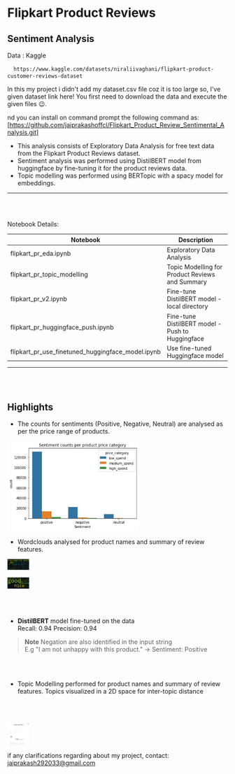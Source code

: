 # Flipkart Product Reviews

## Sentiment Analysis 

Data : Kaggle

      https://www.kaggle.com/datasets/niraliivaghani/flipkart-product-customer-reviews-dataset

In this my project i didn't add my dataset.csv file coz it is too large so, I've given dataset link here!
You first need to download the data and execute the given files 😉.

nd you can install on command prompt the following command as:
[https://github.com/jaiprakashoffcl/Flipkart_Product_Review_Sentimental_Analysis.git]
   
- This analysis consists of Exploratory Data Analysis for free text data from the Flipkart Product Reviews dataset. 
- Sentiment analysis was performed using DistilBERT model from huggingface by fine-tuning it for the product reviews data. 
- Topic modelling was performed using BERTopic with a spacy model for embeddings. 



------------------------------------------------------------------------------
<br>
<br>



Notebook Details: 


| Notebook  | Description |
| ------------- | ------------- |
| flipkart_pr_eda.ipynb  | Exploratory Data Analysis  |
| flipkart_pr_topic_modelling  | Topic Modelling for Product Reviews and Summary  |
| flipkart_pr_v2.ipynb  | Fine-tune DistilBERT model - local directory |
| flipkart_pr_huggingface_push.ipynb  | Fine-tune DistilBERT model - Push to Huggingface  |
| flipkart_pr_use_finetuned_huggingface_model.ipynb  | Use fine-tuned Huggingface model  |



------------------------------------------------------------------------------
<br>
<br>

## Highlights

- The counts for sentiments (Positive, Negative, Neutral) are analysed as per the price range of products. 

<img
  src="plots_figures/sentiment counts.png"
  alt="Sentiment Counts"
  title="Sentiment Counts"
  style="display: inline-block; margin: 0 auto; max-width: 300px">
      
- Wordclouds analysed for product names and summary of review features.

      
<img
  src="plots_figures/product name wordcloud.png"
  alt="Product Name Wordcloud"
  title="Product Name Wordcloud"
  style="display: inline-block; margin: 0 auto; max-width: 50px">
      
<img
  src="plots_figures/summary wordcloud.png"
  alt="Summary Wordcloud"
  title="Summary Name Wordcloud"
  style="display: inline-block; margin: 0 auto; max-width: 50px">
      
<br>      
<br>
      
- **DistilBERT** model fine-tuned on the data <br>
     Recall: 0.94 Precision: 0.94 <br>
> **Note**
> Negation are also identified in the input string <br>
> E.g "I am not unhappy with this product." -> Sentiment: Positive 
     
<br>
<br>      

- Topic Modelling performed for product names and summary of review features. Topics visualized in a 2D space for inter-topic distance
<br>
<br>
<br>
<img
  src="plots_figures/product_name_topic_modelling.png"
  alt="Product Name Topic Modelling"
  title="Product Name Topic Modelling"
  style="display: inline-block; margin: 0 auto; max-width: 50px">


if any clarifications regarding about my project, contact: jaiprakash292033@gmail.com
